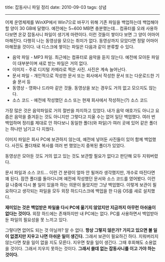 title: 잡동사니 파일 정리
date: 2010-09-03
tags: 상념

---
어제 운영체제를 WinXP에서 Win7으로 바꾸기 위해 기존 파일을 백업하는데 백업해야 할 양이 30 GB에 달했다. 예전에는 5~600 MB면 충분했는데... 컴퓨터를 오래 사용하다보면 온갖 잡동사니 파일이 생기게 마련이다. 이런 것들이 쌓이다 보면 그 양이 어마어마해진다. 다행히 나는 동영상을 모으는 취미가 없다. 동영상까지 모았다면 정말 어마어마해졌을 것이다. 내 디스크에 쌓이는 파일은 다음과 같이 분류할 수 있다.
<!--more-->

* 음악 파일 - MP3 파일. 최근에는 컴퓨터로 음악을 듣지 않는다. 예전에 모아둔 파일이 대부분이며 새로 받는 파일은 거의 없다.
* 이미지 - 주로 디지털 카메라로 찍은 사진. 사진은 계속 늘어난다.
* 문서 파일 - 개인적으로 작성한 문서 또는 회사에서 작성한 문서 또는 다운로드한 기술 문서 등
* 동영상 - 영화나 드라마 같은 것들. 동영상을 보는 경우도 거의 없고 모으지도 않는다.
* 소스 코드 - 예전에 작성했던 소스 또는 현재 회사에서 작성하는(?) 소스 코드

가장 많은 것은 음악파일로 거의 절반을 차지하고 있었다. 내가 음악 애호가도 아니고 요즘은 음악을 즐겨듣는 것도 아니지만 그렇다고 지울 수는 없어 일단 백업했다. 여러 번 백업하며 정리를 제대로 안 하다보니 동일한 폴더(와 파일)가 여러 곳에 있어 같은 폴더는 하나만 남기고 다 지웠다.

이미지 파일은 회사 PC에 보관하지 않는데, 예전에 넣어둔 사진들이 있어 함께 백업했다. 사진도 폴더채로 복사를 여러 번 했었는지 중복된 폴더가 있었다.

동영상은 모아둔 것도 거의 없고 있는 것도 보관할 필요가 없다고 판단해 모두 지워버렸다.

문서 파일과 소스 코드... 이런 건 분량이 얼마 안 될꺼라 생각했지만, 개수로 따진다면 꽤 된다. 잠깐 폴더를 돌아다니며 예전에 작성했던 문서와 소스 코드를 였어봤다. 이런 걸 나중에 다시 볼 일이 있을까 하는 의문이 들었지만 그냥 백업했다. 이렇게 보관이 필요하다고 생각되는 파일을 모두 외장 하드디스크에 백업을 한 다음 OS를 새로 설치했다.

**재미있는 것은 백업받은 파일을 다시 PC에 옮기지 않았지만 지금까지 아무런 아쉬움이 없다는 것이다.** 외장 하드에는 존재하지만 내 PC에는 없다. PC를 사용하면서 백업받아 둔 파일의 필요성을 못 느끼고 있다.

그렇다면 없어도 되는 것 아닐까? 알 수 없다. **항상 그렇지 않은가? 가지고 있으면 볼 일이 없겠지만 지우고 나면 아쉬운 일이 생긴다.** 그래서 보관이 필요하긴 하다. 지워버리지 않는다면 찾을 일이 없을 지도 모른다. 지우면 찾을 일이 생긴다. 그때 후회해도 소용없을 것이다. 그래서 지우지 못하는 것이다. **그래서 쓸데 없는 잡동사니를 이고 가야 하는 것이다.**
